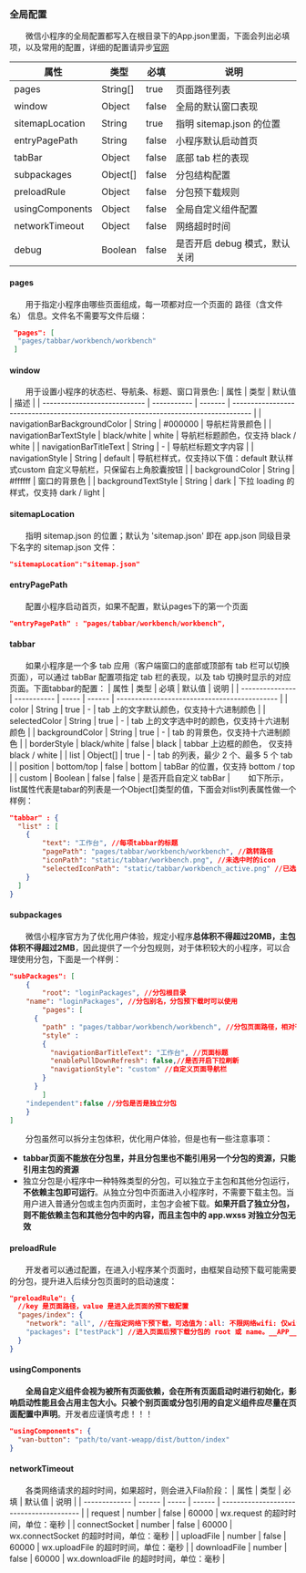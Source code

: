 ### 全局配置
&emsp;&emsp;微信小程序的全局配置都写入在根目录下的App.json里面，下面会列出必填项，以及常用的配置，详细的配置请异步[官网](https://developers.weixin.qq.com/miniprogram/dev/reference/configuration/app.html)

| 属性            | 类型     | 必填  | 说明                          |
| --------------- | -------- | ----- | ----------------------------- |
| pages           | String[] | true  | 页面路径列表                  |
| window          | Object   | false | 全局的默认窗口表现            |
| sitemapLocation | String   | true  | 指明 sitemap.json 的位置      |
| entryPagePath   | String   | false | 小程序默认启动首页            |
| tabBar          | Object   | false | 底部 tab 栏的表现             |
| subpackages     | Object[] | false | 分包结构配置                  |
| preloadRule     | Object   | false | 分包预下载规则                |
| usingComponents | Object   | false | 全局自定义组件配置            |
| networkTimeout  | Object   | false | 网络超时时间                  |
| debug           | Boolean  | false | 是否开启 debug 模式，默认关闭 |
#### pages
&emsp;&emsp;用于指定小程序由哪些页面组成，每一项都对应一个页面的 路径（含文件名） 信息。文件名不需要写文件后缀：
```json
 "pages": [
  "pages/tabbar/workbench/workbench"
 ]
```
#### window
&emsp;&emsp;用于设置小程序的状态栏、导航条、标题、窗口背景色:
| 属性                         | 类型        | 默认值  | 描述                                                                                |
| ---------------------------- | ----------- | ------- | ----------------------------------------------------------------------------------- |
| navigationBarBackgroundColor | String      | #000000 | 导航栏背景颜色                                                                      |
| navigationBarTextStyle       | black/white | white   | 导航栏标题颜色，仅支持 black / white                                                |
| navigationBarTitleText       | String      | -       | 导航栏标题文字内容                                                                  |
| navigationStyle              | String      | default | 导航栏样式，仅支持以下值：default 默认样式custom 自定义导航栏，只保留右上角胶囊按钮 |
| backgroundColor              | String      | #ffffff | 窗口的背景色                                                                        |
| backgroundTextStyle          | String      | dark    | 下拉 loading 的样式，仅支持 dark / light                                            |
#### sitemapLocation
&emsp;&emsp;指明 sitemap.json 的位置；默认为 'sitemap.json' 即在 app.json 同级目录下名字的 sitemap.json 文件：
```json
"sitemapLocation":"sitemap.json"
```
#### entryPagePath
&emsp;&emsp;配置小程序启动首页，如果不配置，默认pages下的第一个页面
```json
"entryPagePath" : "pages/tabbar/workbench/workbench", 
```
#### tabbar
&emsp;&emsp;如果小程序是一个多 tab 应用（客户端窗口的底部或顶部有 tab 栏可以切换页面），可以通过 tabBar 配置项指定 tab 栏的表现，以及 tab 切换时显示的对应页面。下面tabbar的配置：
| 属性            | 类型        | 必填  | 默认值 | 说明                                         |
| --------------- | ----------- | ----- | ------ | -------------------------------------------- |
| color           | String      | true  | -      | tab 上的文字默认颜色，仅支持十六进制颜色     |
| selectedColor   | String      | true  | -      | tab 上的文字选中时的颜色，仅支持十六进制颜色 |
| backgroundColor | String      | true  | -      | tab 的背景色，仅支持十六进制颜色             |
| borderStyle     | black/white | false | black  | tabbar 上边框的颜色， 仅支持 black / white   |
| list            | Object[]    | true  | -      | tab 的列表，最少 2 个、最多 5 个 tab         |
| position        | bottom/top  | false | bottom | tabBar 的位置，仅支持 bottom / top           |
| custom          | Boolean     | false | false  | 是否开启自定义 tabBar                        |
&emsp;&emsp;如下所示，list属性代表是tabar的列表是一个Object[]类型的值，下面会对list列表属性做一个样例：
```json
"tabbar" : {
  "list" : [
    {
	    "text": "工作台", //每项tabbar的标题
	    "pagePath": "pages/tabbar/workbench/workbench", //跳转路径
	    "iconPath": "static/tabbar/workbench.png", //未选中时的icon
	    "selectedIconPath": "static/tabbar/workbench_active.png" //已选中时的icon
    }
  ]
}
```
#### subpackages
&emsp;&emsp;微信小程序官方为了优化用户体验，规定小程序**总体积不得超过20MB，主包体积不得超过2MB**，因此提供了一个分包规则，对于体积较大的小程序，可以合理使用分包，下面是一个样例：
```json
"subPackages": [
	{
		"root": "loginPackages", //分包根目录
    "name": "loginPackages", //分包别名，分包预下载时可以使用
		"pages": [
      {
        "path" : "pages/tabbar/workbench/workbench", //分包页面路径，相对于分包根目录
        "style" :
        {
          "navigationBarTitleText": "工作台", //页面标题
          "enablePullDownRefresh": false,//是否开启下拉刷新
          "navigationStyle": "custom" //自定义页面导航栏
        } 
      }
		]
    "independent":false //分包是否是独立分包
	}
]
```
&emsp;&emsp;分包虽然可以拆分主包体积，优化用户体验，但是也有一些注意事项：
+ **tabbar页面不能放在分包里，并且分包里也不能引用另一个分包的资源，只能引用主包的资源**
+ 独立分包是小程序中一种特殊类型的分包，可以独立于主包和其他分包运行，**不依赖主包即可运行**。从独立分包中页面进入小程序时，不需要下载主包。当用户进入普通分包或主包内页面时，主包才会被下载。**如果开启了独立分包，则不能依赖主包和其他分包中的内容，而且主包中的 app.wxss 对独立分包无效**

#### preloadRule
&emsp;&emsp;开发者可以通过配置，在进入小程序某个页面时，由框架自动预下载可能需要的分包，提升进入后续分包页面时的启动速度：
```json
"preloadRule": {
  //key 是页面路径，value 是进入此页面的预下载配置
  "pages/index": {
    "network": "all", //在指定网络下预下载，可选值为：all: 不限网络wifi: 仅wifi下的预下载
    "packages": ["testPack"] //进入页面后预下载分包的 root 或 name。__APP__ 表示主包
  }
}
```
#### usingComponents
&emsp;&emsp;**全局自定义组件会视为被所有页面依赖，会在所有页面启动时进行初始化，影响启动性能且会占用主包大小。只被个别页面或分包引用的自定义组件应尽量在页面配置中声明**。开发者应谨慎考虑！！！
```json
"usingComponents": {
  "van-button": "path/to/vant-weapp/dist/button/index"
}
```
#### networkTimeout
&emsp;&emsp;各类网络请求的超时时间，如果超时，则会进入Fila阶段：
| 属性          | 类型   | 必填  | 默认值 | 说明                                    |
| ------------- | ------ | ----- | ------ | --------------------------------------- |
| request       | number | false | 60000  | wx.request 的超时时间，单位：毫秒       |
| connectSocket | number | false | 60000  | wx.connectSocket 的超时时间，单位：毫秒 |
| uploadFile    | number | false | 60000  | wx.uploadFile 的超时时间，单位：毫秒    |
| downloadFile  | number | false | 60000  | wx.downloadFile 的超时时间，单位：毫秒  |

